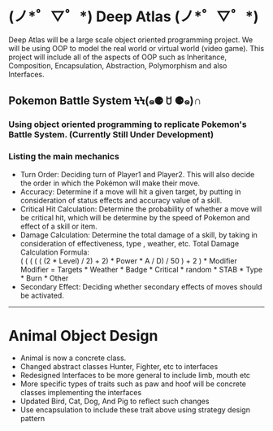 <h1>(ノ*゜▽゜*) Deep Atlas (ノ*゜▽゜*)</h1>

Deep Atlas will be a large scale object oriented programming project. 
We will be using OOP to model the real world or virtual world (video game).
This project will include all of the aspects of OOP such as Inheritance, 
Composition, Encapsulation, Abstraction, Polymorphism and also Interfaces. 

<h2>Pokemon Battle System ϞϞ(๑⚈ ꇴ ⚈๑)∩</h2>
<h3>Using object oriented programming to replicate Pokemon's Battle System. (Currently Still Under Development)<h3>
<h3> Listing the main mechanics </h3>
<ul>
    <li>Turn Order: Deciding turn of Player1 and Player2. This will also decide the order in which the Pokémon will make their move.</li>
    <li>Accuracy: Determine if a move will hit a given target, by putting in consideration of status effects and accuracy value of a             skill. </li>
    <li>Critical Hit Calculation: Determine the probability of whether a move will be critical hit, which will be determine by the speed of         Pokemon and effect of a skill or item. </li>
    <li>Damage Calculation: Determine the total damage of a skill, by taking in consideration of effectiveness, type , weather, etc.
        Total Damage Calculation Formula: <br>
                ( ( ( ( ( (2 * Level) / 2) + 2) * Power * A / D) / 50 )  + 2 )  * Modifier <br>
        Modifier = Targets  * Weather * Badge * Critical * random * STAB * Type * Burn * Other
    </li>
    <li>Secondary Effect: Deciding whether secondary effects of moves should be activated.</li>
</ul>

<hr>

<h1>Animal Object Design</h1>
<ul>
    <li>Animal is now a concrete class.</li>
    <li>Changed abstract classes Hunter, Fighter, etc to interfaces</li>
    <li>Redesigned Interfaces to be more general to include limb, mouth etc</li>
    <li>More specific types of traits such as paw and hoof will be concrete classes implementing the interfaces</li>
    <li>Updated Bird, Cat, Dog, And Pig to reflect such changes</li>
    <li>Use encapsulation to include these trait above using strategy design pattern</li>
</ul>


